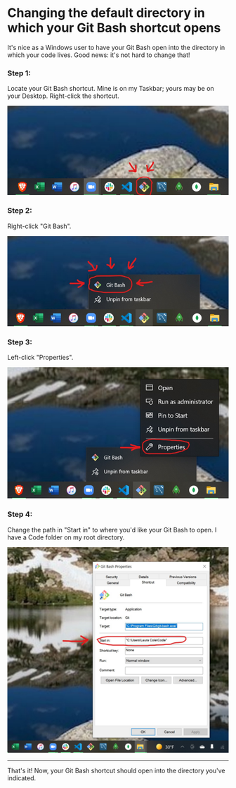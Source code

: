 # Changing the default directory in which your Git Bash shortcut opens

It's nice as a Windows user to have your Git Bash open into the directory in which your code lives. Good news: it's not hard to change that!

### Step 1:

Locate your Git Bash shortcut. Mine is on my Taskbar; yours may be on your Desktop. Right-click the shortcut.

![Step 1](./assets/bash-step-1.jpg)

### Step 2:

Right-click "Git Bash".

![Step 2](./assets/bash-step-2.jpg)

### Step 3:

Left-click "Properties".

![Step 3](./assets/bash-step-3.jpg)

### Step 4:

Change the path in "Start in" to where you'd like your Git Bash to open. I have a Code folder on my root directory.

![Step 4](./assets/bash-step-4.jpg)

---

That's it! Now, your Git Bash shortcut should open into the directory you've indicated.